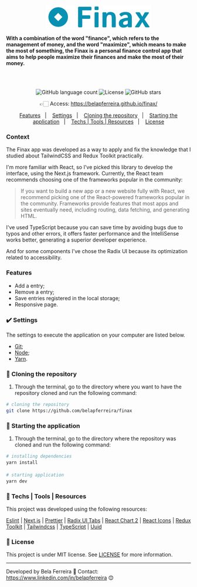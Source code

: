 <p align="center">
  <img src="public/finax-logo.svg"/>
</p>

<!-- <p align="center">
  <img src="src/assets/tasker-image.png" width="50%" height="50%" max-width="100%" >
</p> -->

<strong align="center">
  With a combination of the word "finance", which refers to the management of money, and the word "maximize", which means to make the most of something, the Finax is a personal finance control app that aims to help people maximize their finances and make the most of their money.
</strong>

\
&nbsp;

<p align="center">
  <img alt="GitHub language count" src="https://img.shields.io/github/languages/count/belapferreira/finax">

  <img alt="License" src="https://img.shields.io/static/v1?label=license&message=MIT&color=49AA26">

  <img alt="GitHub stars" src="https://img.shields.io/github/stars/belapferreira/finax?style=social">
</p>

<p align="center">
  👉🏻 Access:
  <a
    href="https://belapferreira.github.io/finax/"
    target="_blank"
    rel="noopener noreferrer"
  >
    https://belapferreira.github.io/finax/
  </a>
</p>

<p align="center">
  <a href="#features">Features</a>&nbsp;&nbsp;&nbsp;|&nbsp;&nbsp;&nbsp;
  <a href="#heavy_check_mark-settings">Settings</a>&nbsp;&nbsp;&nbsp;|&nbsp;&nbsp;&nbsp;
  <a href="#arrow_down_small-cloning-the-repository">Cloning the repository</a>&nbsp;&nbsp;&nbsp;|&nbsp;&nbsp;&nbsp;
  <a href="#beginner-starting-the-application">Starting the application</a>&nbsp;&nbsp;&nbsp;|&nbsp;&nbsp;&nbsp;
  <a href="#wrench-techs--tools--resources">Techs | Tools | Resources</a>&nbsp;&nbsp;&nbsp;|&nbsp;&nbsp;&nbsp;
  <a href="#memo-license">License</a>
</p>

### Context

The Finax app was developed as a way to apply and fix the knowledge that I studied about TailwindCSS and Redux Toolkit practically.

I'm more familiar with React, so I've picked this library to develop the interface, using the Next.js framework. Currently, the React team recommends choosing one of the frameworks popular in the community:

> If you want to build a new app or a new website fully with React, we recommend picking one of the React-powered frameworks popular in the community. Frameworks provide features that most apps and sites eventually need, including routing, data fetching, and generating HTML.

I've used TypeScript because you can save time by avoiding bugs due to typos and other errors, it offers faster performance and the IntelliSense works better, generating a superior developer experience.

And for some components I've chose the Radix UI because its optimization related to accessibility.

### Features

- Add a entry;
- Remove a entry;
- Save entries registered in the local storage;
- Responsive page.

### :heavy_check_mark: Settings

The settings to execute the application on your computer are listed below.

- [Git](https://git-scm.com);
- [Node](https://nodejs.org/);
- [Yarn](https://yarnpkg.com/).

### :arrow_down_small: Cloning the repository

1. Through the terminal, go to the directory where you want to have the repository cloned and run the following command:

```bash
# cloning the repository
git clone https://github.com/belapferreira/finax
```

### :beginner: Starting the application

1. Through the terminal, go to the directory where the repository was cloned and run the following command:

```bash
# installing dependencies
yarn install

# starting application
yarn dev
```

### :wrench: Techs | Tools | Resources

This project was developed using the following resources:

[Eslint](https://eslint.org/) | [Next.js](https://nextjs.org/) | [Prettier](https://prettier.io/) | [Radix UI Tabs](https://www.radix-ui.com/primitives/docs/components/tabs) | [React Chart 2](https://react-chartjs-2.js.org/) | [React Icons](https://react-icons.github.io/react-icons/) | [Redux Toolkit](https://redux-toolkit.js.org/) | [Tailwindcss](https://tailwindcss.com/) | [TypeScript](https://www.typescriptlang.org/) | [Uuid](https://github.com/uuidjs/uuid)


### :memo: License

This project is under MIT license. See [LICENSE](https://github.com/belapferreira/finax/blob/master/LICENSE) for more information.

---

Developed by Bela Ferreira :blue_heart: Contact: https://www.linkedin.com/in/belapferreira :blush:
